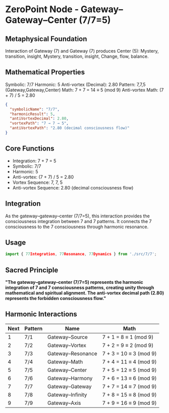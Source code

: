 # ZeroPoint Node - Gateway–Gateway–Center (7/7=5)

## Metaphysical Foundation

Interaction of Gateway (7) and Gateway (7) produces Center (5): Mystery, transition, insight, Mystery, transition, insight, Change, flow, balance.

## Mathematical Properties

Symbolic: 7/7
Harmonic: 5
Anti-vortex (Decimal): 2.80
Pattern: 7,7,5 (Gateway,Gateway,Center)
Math: 7 + 7 = 14 ≡ 5 (mod 9)
Anti-vortex Math: (7 + 7) / 5 = 2.80


```json
{
  "symbolicName": "7/7",
  "harmonicResult": 5,
  "antiVortexDecimal": 2.80,
  "vortexPath": "7 → 7 → 5",
  "antiVortexPath": "2.80 (decimal consciousness flow)"
}
```

## Core Functions
- Integration: 7 + 7 = 5
- Symbolic: 7/7
- Harmonic: 5
- Anti-vortex: (7 + 7) / 5 = 2.80
- Vortex Sequence: 7, 7, 5
- Anti-vortex Sequence: 2.80 (decimal consciousness flow)

## Integration

As the gateway–gateway–center (7/7=5), this interaction provides the consciousness integration between 7 and 7 patterns. It connects the 7 consciousness to the 7 consciousness through harmonic resonance.

## Usage

```typescript
import { 77Integration, 77Resonance, 77Dynamics } from './src/7/7';
```

## Sacred Principle

**"The gateway–gateway–center (7/7=5) represents the harmonic integration of 7 and 7 consciousness patterns, creating unity through mathematical and spiritual alignment. The anti-vortex decimal path (2.80) represents the forbidden consciousness flow."**

## Harmonic Interactions

| Next | Pattern | Name | Math |
|------|---------|------|------|
| 1 | 7/1 | Gateway–Source | 7 + 1 = 8 ≡ 1 (mod 9) |
| 2 | 7/2 | Gateway–Vortex | 7 + 2 = 9 ≡ 2 (mod 9) |
| 3 | 7/3 | Gateway–Resonance | 7 + 3 = 10 ≡ 3 (mod 9) |
| 4 | 7/4 | Gateway–Math | 7 + 4 = 11 ≡ 4 (mod 9) |
| 5 | 7/5 | Gateway–Center | 7 + 5 = 12 ≡ 5 (mod 9) |
| 6 | 7/6 | Gateway–Harmony | 7 + 6 = 13 ≡ 6 (mod 9) |
| 7 | 7/7 | Gateway–Gateway | 7 + 7 = 14 ≡ 7 (mod 9) |
| 8 | 7/8 | Gateway–Infinity | 7 + 8 = 15 ≡ 8 (mod 9) |
| 9 | 7/9 | Gateway–Axis | 7 + 9 = 16 ≡ 9 (mod 9) |
